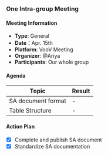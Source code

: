### One Intra-group Meeting

#### Meeting Information
- **Type**: General
- **Date**：Apr. 15th
- **Platform**: VooV Meeting
- **Organizer**: @Ariya
- **Participants**: Our whole group

#### Agenda
|Topic|Result|
|-|-|
|SA document format|-|
|Table Structure|-|

#### Action Plan
- [x] Complete and publish SA document
- [x] Standardize SA documentation
